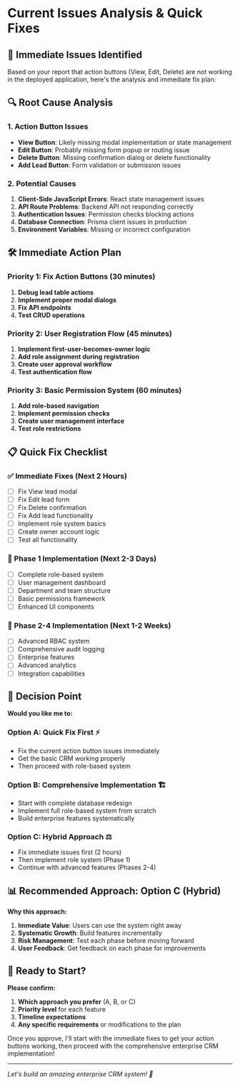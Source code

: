 # Current Issues Analysis & Quick Fixes

## 🚨 **Immediate Issues Identified**

Based on your report that action buttons (View, Edit, Delete) are not working in the deployed application, here's the analysis and immediate fix plan:

## 🔍 **Root Cause Analysis**

### **1. Action Button Issues**
- **View Button**: Likely missing modal implementation or state management
- **Edit Button**: Probably missing form popup or routing issue
- **Delete Button**: Missing confirmation dialog or delete functionality
- **Add Lead Button**: Form validation or submission issues

### **2. Potential Causes**
1. **Client-Side JavaScript Errors**: React state management issues
2. **API Route Problems**: Backend API not responding correctly
3. **Authentication Issues**: Permission checks blocking actions
4. **Database Connection**: Prisma client issues in production
5. **Environment Variables**: Missing or incorrect configuration

## 🛠️ **Immediate Action Plan**

### **Priority 1: Fix Action Buttons (30 minutes)**
1. **Debug lead table actions**
2. **Implement proper modal dialogs**
3. **Fix API endpoints**
4. **Test CRUD operations**

### **Priority 2: User Registration Flow (45 minutes)**
1. **Implement first-user-becomes-owner logic**
2. **Add role assignment during registration**
3. **Create user approval workflow**
4. **Test authentication flow**

### **Priority 3: Basic Permission System (60 minutes)**
1. **Add role-based navigation**
2. **Implement permission checks**
3. **Create user management interface**
4. **Test role restrictions**

## 📋 **Quick Fix Checklist**

### **✅ Immediate Fixes (Next 2 Hours)**
- [ ] Fix View lead modal
- [ ] Fix Edit lead form
- [ ] Fix Delete confirmation
- [ ] Fix Add lead functionality
- [ ] Implement role system basics
- [ ] Create owner account logic
- [ ] Test all functionality

### **🔄 Phase 1 Implementation (Next 2-3 Days)**
- [ ] Complete role-based system
- [ ] User management dashboard
- [ ] Department and team structure
- [ ] Basic permissions framework
- [ ] Enhanced UI components

### **🚀 Phase 2-4 Implementation (Next 1-2 Weeks)**
- [ ] Advanced RBAC system
- [ ] Comprehensive audit logging
- [ ] Enterprise features
- [ ] Advanced analytics
- [ ] Integration capabilities

## 🎯 **Decision Point**

**Would you like me to:**

### **Option A: Quick Fix First** ⚡
- Fix the current action button issues immediately
- Get the basic CRM working properly
- Then proceed with role-based system

### **Option B: Comprehensive Implementation** 🏗️
- Start with complete database redesign
- Implement full role-based system from scratch
- Build enterprise features systematically

### **Option C: Hybrid Approach** ⚖️
- Fix immediate issues first (2 hours)
- Then implement role system (Phase 1)
- Continue with advanced features (Phases 2-4)

## 📊 **Recommended Approach: Option C (Hybrid)**

**Why this approach:**
1. **Immediate Value**: Users can use the system right away
2. **Systematic Growth**: Build features incrementally
3. **Risk Management**: Test each phase before moving forward
4. **User Feedback**: Get feedback on each phase for improvements

## 🚀 **Ready to Start?**

**Please confirm:**
1. **Which approach you prefer** (A, B, or C)
2. **Priority level** for each feature
3. **Timeline expectations**
4. **Any specific requirements** or modifications to the plan

Once you approve, I'll start with the immediate fixes to get your action buttons working, then proceed with the comprehensive enterprise CRM implementation!

---
*Let's build an amazing enterprise CRM system! 🎯*
